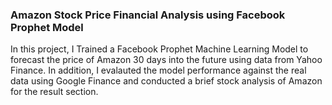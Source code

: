 ### Amazon Stock Price Financial Analysis using Facebook Prophet Model
In this project, I Trained a Facebook Prophet Machine Learning Model to forecast the price of Amazon 30 days into the future using data from Yahoo Finance. In addition, I evalauted the model performance against the real data using Google Finance and conducted a brief stock analysis of Amazon for the result section. 
